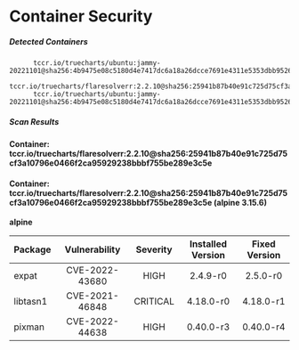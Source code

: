 # Container Security

##### Detected Containers

          tccr.io/truecharts/ubuntu:jammy-20221101@sha256:4b9475e08c5180d4e7417dc6a18a26dcce7691e4311e5353dbb952645c5ff43f
          tccr.io/truecharts/flaresolverr:2.2.10@sha256:25941b87b40e91c725d75cf3a10796e0466f2ca95929238bbbf755be289e3c5e
          tccr.io/truecharts/ubuntu:jammy-20221101@sha256:4b9475e08c5180d4e7417dc6a18a26dcce7691e4311e5353dbb952645c5ff43f

##### Scan Results

**Container: tccr.io/truecharts/flaresolverr:2.2.10@sha256:25941b87b40e91c725d75cf3a10796e0466f2ca95929238bbbf755be289e3c5e**

#### Container: tccr.io/truecharts/flaresolverr:2.2.10@sha256:25941b87b40e91c725d75cf3a10796e0466f2ca95929238bbbf755be289e3c5e (alpine 3.15.6)
    

**alpine**

      
| Package         |    Vulnerability   |   Severity  |  Installed Version | Fixed Version |
|:----------------|:------------------:|:-----------:|:------------------:|:-------------:|
| expat         |    CVE-2022-43680   |   HIGH  |  2.4.9-r0 | 2.5.0-r0 |
| libtasn1         |    CVE-2021-46848   |   CRITICAL  |  4.18.0-r0 | 4.18.0-r1 |
| pixman         |    CVE-2022-44638   |   HIGH  |  0.40.0-r3 | 0.40.0-r4 |

